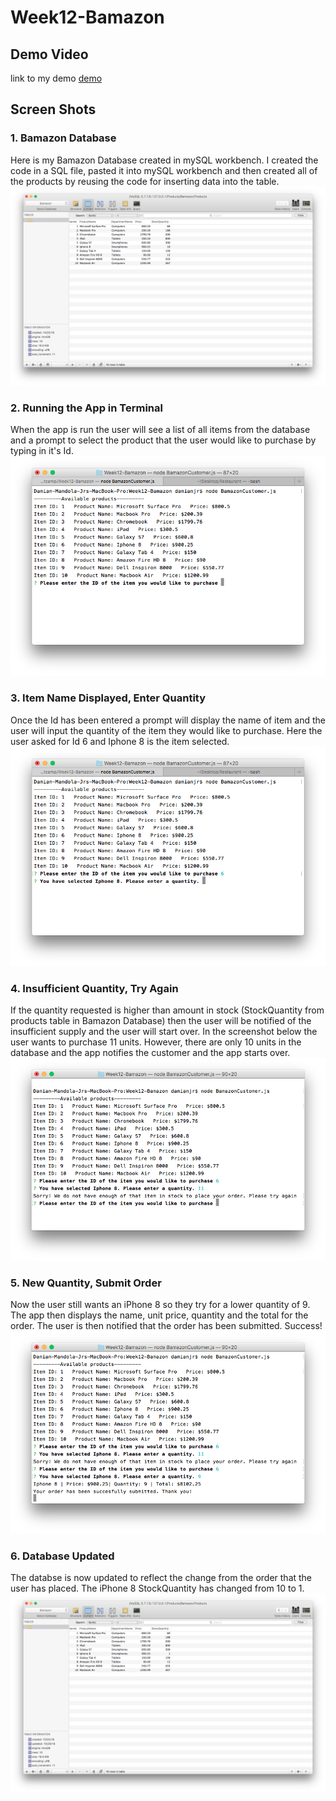 # Week12-Bamazon
## Demo Video
link to my demo 
[demo](https://github.com/dmandola11/Week12-Bamazon/blob/master/Media/BamazonDemo.mov)
## Screen Shots

### 1. Bamazon Database
Here is my Bamazon Database created in mySQL workbench. I created the code in a SQL file, pasted it into mySQL workbench and then created all of the products by reusing the code for inserting data into the table.
![Bamazon Database](https://github.com/dmandola11/Week12-Bamazon/blob/master/Media/BamazonDatabase.png)

### 2. Running the App in Terminal
When the app is run the user will see a list of all items from the database and a prompt to select the product that the user would like to purchase by typing in it's Id.
![Initialize App](https://github.com/dmandola11/Week12-Bamazon/blob/master/Media/List%20of%20Items%20and%20First%20Prompt.png)

### 3. Item Name Displayed, Enter Quantity
Once the Id has been entered a prompt will display the name of item and the user will input the quantity of the item they would like to purchase. Here the user asked for Id 6 and Iphone 8 is the item selected.
![Item found, enter Quantity](https://github.com/dmandola11/Week12-Bamazon/blob/master/Media/Item%20Selected.png)

### 4. Insufficient Quantity, Try Again
If the quantity requested is higher than amount in stock (StockQuantity from products table in Bamazon Database) then the user will be notified of the insufficient supply and the user will start over. In the screenshot below the user wants to purchase 11 units. However, there are only 10 units in the database and the app notifies the customer and the app starts over.
![Quantity](https://github.com/dmandola11/Week12-Bamazon/blob/master/Media/Insufficient%20Quantity%20in%20Stock.png)

### 5. New Quantity, Submit Order
Now the user still wants an iPhone 8 so they try for a lower quantity of 9. The app then displays the name, unit price, quantity and the total for the order. The user is then notified that the order has been submitted. Success!
![Submit Order](https://github.com/dmandola11/Week12-Bamazon/blob/master/Media/Order%20Submitted.png)

### 6. Database Updated
The databse is now updated to reflect the change from the order that the user has placed. The iPhone 8 StockQuantity has changed from 10 to 1.
![Database Updated](https://github.com/dmandola11/Week12-Bamazon/blob/master/Media/Database%20Updated.png)
